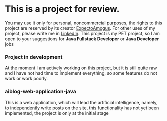 # This is a project for review.
You may use it only for personal, noncommercial purposes, the rights to this project are reserved by its creator [ExpectoAmogus](https://github.com/ExpectoAmogus).
For other uses of my project, please write me in [LinkedIn](linkedin.com/in/ihor-konnov-b27560253). 
This project is my PET project, so I am open to your suggestions for **Java Fullstack Developer** or **Java Developer** jobs

### Project in development
At the moment I am actively working on this project, but it is still quite raw and I have not had time to implement everything, so some features do not work or work poorly.

### aiblog-web-application-java
This is a web application, which will lead the artificial intelligence, namely, to independently write posts on the site, this functionality has not yet been implemented, the project is only at the initial stage

